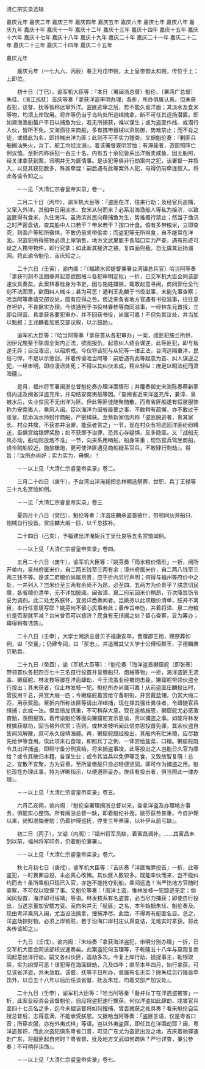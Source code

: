 <!-- { "loadSidebar": true } -->
清仁宗实录选辑


嘉庆元年
嘉庆二年
嘉庆三年
嘉庆四年
嘉庆五年
嘉庆六年
嘉庆七年
嘉庆八年
嘉庆九年
嘉庆十年
嘉庆十一年
嘉庆十二年
嘉庆十三年
嘉庆十四年
嘉庆十五年
嘉庆十六年
嘉庆十七年
嘉庆十八年
嘉庆十九年
嘉庆二十年
嘉庆二十一年
嘉庆二十二年
嘉庆二十三年
嘉庆二十四年
嘉庆二十五年
 
 
嘉庆元年

　　嘉庆元年（一七九六、丙辰）春正月戊申朔，太上皇帝御太和殿，传位于上；上即位。

　　初十日（丁巳），谕军机大臣等：『本日〔署闽浙总督〕魁伦、〔署两广总督〕朱珪、〔浙江巡抚〕吉庆等奏「拿获洋盗审明办理」各折，所办俱属认真。但未获各犯，该督、抚等皆称远窜外洋。盗匪逃窜之后，势不能久留洋面；其淡水及食米等物，均须上岸取用。将弁等仍当于岛屿处所巡缉擒拿，断不可任其远扬潜匿。即如濒海渔船蜑户平日以捕鱼为业，若无所捕获，难以谋生；或为盗匪作线、或潜行入伙，皆所不免。又海面往来商船，多有携带器械以资防御，势难禁止；而不肖之徒，或借此为名，即持械出洋为匪；此则不可不实力稽查。又据魁伦奏：『剿匪兵船搁汕失火，兵丁、舵工均经沈溺』。着该署督查明赏恤；有淹毙者，咨部照阵亡例议恤。至折内称获犯一百三十名，内有五十余犯皆系出洋贩卖咸鱼，因无船照，经关津拿获到案，讯明并无为匪情事。是该犯等俱非行劫案内之犯，该署督一并叙入，以见其获犯数多，殊属牵混！嗣后遇有此等案外人犯，毋得仍前牵连叙入。将此各谕令知之』。

　　－－见「大清仁宗睿皇帝实录」卷一。

　　二月二十日（丙申），谕军机大臣等：『盗匪在洋，往来行劫；及经官兵追捕，又窜入外洋。其船中日用淡水、食米从何而来？必系沿海渔船人等私为接济，以致盗匪得有食米，久住海洋。虽海滨贫民向藉捕鱼为生，势难概行禁止；然当于渔汛之时严密盘诘，查其船中人口若干？带米若干？按口计食。倘有多带粮米，立即查究，则渔户等知所儆惧，不敢仍前夹带偷卖；而盗犯等无所得食，自不能常在洋面。况盗犯所得赃物必须上岸销售，地方文武果能于各隘口实力严查，遇有形迹可疑之人携带物件，即行究拿；如此断其接济之铬，复四面兜截，自无虞其远扬漏网。将此谕令魁伦、吉庆知之』。

　　二十六日（壬寅），谕内阁：『〔福建水师提督兼署台湾镇总兵官〕哈当阿等奏「拿获刊刻不法图章并起意欲图械斗各犯审明定拟」一折，已交军机大臣会同该部速议具奏矣。此案林春桂身为书吏，因与施姓嫌隙，辄敢起意寻闹，商同郭仕全刊刻不法图章，欲图纠人械斗；甚为可恶！通判王兆麟于书役滋事，未能先事查察；哈当阿等奏请交部议处，固有应得之咎。但近来各省地方官遇有书役滋事，往往意存袒护，不肯据实办理。今该通判于书役林春桂等商同滋事，一经林东元首报，立即会同营、县拿获各要犯审办，并不回获书役，尚属可嘉！不但免其议处，并当加以甄叙；王兆麟着加恩交部议叙，以示鼓励』。

　　谕军机大臣等：『哈当阿等奏「拿获首从各犯审办」一案，阅匪犯施兰所供，因伊兄施斐于陈周全案内正法，欲图报仇，起意纠人结会谋逆。此等匪犯，即与叛逆无异；自应凌迟，以昭炯戒。今仅将该犯与从犯等一律正法，台湾远隔重洋，民俗刁悍，不足以示惩创。并着传谕哈当阿等：嗣后遇有此等起意为首、纠人谋逆之犯，一经审明，即应凌迟处死；不得以其纠伙未成，稍从轻纵：庶足以昭法纪而肃海疆』。

　　是月，福州将军署闽浙总督魁伦奏办理洋面情形；并覆奏御史宋澍陈奏蔡新家信内述及闽省洋盗充斥，并勾结安南夷船等因。『查闽省近来洋盗充斥，兼漳、泉被水后，失业贫民不无出洋为匪。但此等匪徒随聚随散，而粤省匪船遂有假装服饰称为安南夷人，乘风入闽。臣以海洋为闽省最要之事，不敢稍有疏懈，亦不敢过于张皇。现添派水师扮作商船，严密缉获。至蔡新家信内称「盗匪脱逃者，责其家长、村众共擒，不获亦并治罪，能获者赏之」一节，现在村众有将逃回洋匪纷纷縳送，臣俱赏给银牌奖励；如不获即予治罪，恐其心存疑惧，反多隐匿。又「战船无风亦动，船动则放炮不准」一节，向来系用哨船，船身笨重；现饬官兵驾坐商船，诱令贼船较近，施放鎗炮，更可使洋匪遇见商船疑系官兵，不敢肄行剽劫』。得旨：『汝所办尚好；实力实为，毋懈』！

　　－－以上见「大清仁宗睿皇帝实录」卷二。

　　三月二十四日（庚午），予台湾出洋淹毙把总林朝选祭葬、世职，兵丁王禄等三十九名赏恤如例。

　　－－见「大清仁宗睿皇帝实录」卷三

　　夏四月十八日（癸巳），魁伦等奏：洋盗庄麟杀盗首骆什，带领同伙并船只、炮械自行投首。赏庄麟大缎一匹，以千总拔补。

　　二十四日（己亥），予福建出洋淹毙兵丁吴仕良等五名赏恤如例。

　　－－以上见「大清仁宗睿皇帝实录」卷四。

　　五月二十六日（庚午），谕军机大臣等：『姚芬奏「雨水粮价情形」一折，阅所开单内，泉州府属米价，自二两五钱至三两有余；漳州府属米价，自二两八钱至三两三钱不等。是该二府粮价尚属昂贵，应于折内另行声明；何得与福州等府价中之处，一并列入？岂米价至三两有余尚不为昂，必至四、五两方为价贵乎？朕念切民瘼，各省粮价清单，无不详加披阅。闽省漳、泉二府前因米价稍昂，节次降旨饬令妥为调剂。此二处尤系朕怀，宜另详悉奏闻者。岂姚芬以此项粮价清单，朕并不寓目，率行任意填写耶？姚芬何不留心民事若此；着传旨申饬，并着将漳、泉二府粮价是否渐就平减？台米曾否可以接济？民食有无拮据之处？留心查察，妥为筹办；毋得稍有讳饰』。

　　二十八日（壬申），大学士闽浙总督贝子福康安卒，晋赠郡王衔，赐祭葬如例，谥「交襄」；仍建专祠，曰「奖忠」。并追赠其父大学士公傅恒郡王、子德麟袭贝勒爵。

　　二十九日（癸酉），谕〔军机大臣等〕：『魁伦奏「海洋盗首獭窟舵（即张表）带领首伙各犯四百七十三名自行投首并呈缴船只、炮械等物」一折，海洋盗匪王流盖、獭窟舵、林发枝等屡在洋面肆劫，今王流盖业经被炮击毙，獭窟舵带领伙盗全行投出；其未获者，仅止林发枝一犯。魁伦所办尚属可嘉！从前盗匪庄麟投出时，曾拔用千总，并赏大缎一匹；今獭窟舵着赏给守备职衔，并赏戴蓝翎，仍赏大缎二匹，用示奖励。至折内所称该匪等请出洋缉捕，现在择其强壮勇往者，令跟随官兵缉捕；此或一法。但宜倍加慎重，不可稍存大意。现在逾格施恩，獭窟舵尤必感激奋勉，亟图报效。着传谕魁伦等面向獭窟舵宣示恩谕，责以捕盗之事。如能将林发枝擒获献功，固当格外优赏；否则，或林发枝听闻此信亦思投首免罪，其余伙盗自皆闻风解散，庶可永久绥靖海疆。再，獭窟舵既经投出，其船内有贮米粮，应尽数先给伊等食用。俟此项米石食竣，即照兵丁之例，一体赏给盐菜、口粮。獭窟舵既令其出洋捕盗，即照守备分例赏给。将来捕盗事竣，此等投出之人岂能日久官为廪给？或令其散归本籍，各谋生业；或令其当兵以免伊等乏食，又致故智复萌！总之，宜散不宜聚，方为妥善。至所呈缴船只自必轻便坚固，即可作为捕盗之用。魁伦现在办理此事，特为详晰指示，以便遵照妥办。俟续有投出者，俱当照此一律办理』。

　　－－以上见「大清仁宗睿皇帝实录」卷五。

　　六月乙亥朔，谕内阁：『魁伦自署理闽浙总督以来，查拿洋盗及办理地方事务，俱能实心整饬。所有闽浙总督一缺，即着魁伦补授。姚芬获咎甚重，今自护理以来，尚知湔悔奋勉；仍着护理巡抚，停支三年养廉，以补伊从前亏缺』。

　　初二日（丙子），又谕〔内阁〕：『福州将军员缺，着富昌调补。……其富昌未到以前，福州将军印务，仍着魁伦兼署』。

　　－－以上见「大清仁宗睿皇帝实录」卷六。

　　秋七月初七日（庚戌），谕军机大臣等：『吉庆奏「洋匪悔罪投首」一折，此等盗犯，一时畏罪自投，未必真心改悔。其伙匪人数较多，既能率伙而来，岂不能纠约而去！虽所乘船只现已入官，亦岂不能抢夺别船，乘间远逸！当严饬地方官随时查察，不可仅以取保了事。又魁伦等奏：「闽洋土盗，惟林发枝一犯踪迹无定；倘闻风投首，海洋即可绥靖」等语。林发枝系有名盗首，必当尽力捕获；即使自行投出，当送京量加安插方妥。至向来并无「艇匪」之名，本年始据朱珪、魁伦奏及。现由粤洋乘风入闽，尤当设法擒拿，搜捕净尽。此后，不得再有艇匪名目。总之，洋盗劫掠财物，必须上岸销赃，若于沿海口岸村庄认真查诘，无难实时拿获。将此各传谕知之』。

　　十九日（壬戌），谕内阁：『朱珪奏「拿获海洋盗犯，审明分别办理」一折，已交军机大臣会同该部核议速奏矣。此案盗犯何玉理等，于乾隆五十八年与莫观复商同起意出洋行劫。嗣又各纠伙匪，迭劫多次。今复上岸行劫，掳捉事主，勒银取赎，实为凶悍可恶！该犯等在海面肆劫，几及四年；直至本年四月，始行拿获。可见该省洋盗，并未敛戢。该督、抚等平日所办，竟属有名无实？除朱珪另行降旨申饬外，以自五十八年以后历任该省督、抚及朱珪，均着交部严加议处』。

　　二十九日（壬申），谕军机大臣等：『哈当阿等奏「备弁兵丁在洋遇盗被害」一折，此案业经咨会该督魁伦，自应将盗犯速行擒获。何似洋盗如此肆劫、戕害官兵至四十七员名之多，迄今未据该督将如何搜捕、曾否就获之处具奏？看来魁伦自实授总督后，志得意满，不能承受朕恩。又据哈当阿等奏：「盗匪言语，仅是粤省口音；所穿衣服，亦有外夷式样」等语。岂以外夷盗匪，即任其在洋围劫耶？闽、粤洋盗甚炽，而此次盗犯俱系粤省口音，可见广东尤为盗匪出没之地。吉庆着驰驿速赴广东，将艇匪起自何时？粤省督、抚及地方文武如何疏纵？严行详查，秉公参奏；不可稍存讳饰』。

　　－－以上见「大清仁宗睿皇帝实录」卷七。

